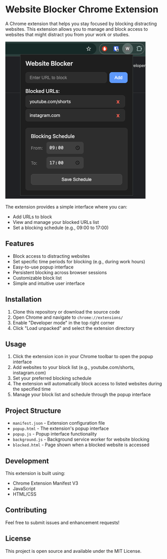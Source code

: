 # Website Blocker Chrome Extension

A Chrome extension that helps you stay focused by blocking distracting websites. This extension allows you to manage and block access to websites that might distract you from your work or studies.

![Website Blocker](screenshot.png)

The extension provides a simple interface where you can:

- Add URLs to block
- View and manage your blocked URLs list
- Set a blocking schedule (e.g., 09:00 to 17:00)

## Features

- Block access to distracting websites
- Set specific time periods for blocking (e.g., during work hours)
- Easy-to-use popup interface
- Persistent blocking across browser sessions
- Customizable block list
- Simple and intuitive user interface

## Installation

1. Clone this repository or download the source code
2. Open Chrome and navigate to `chrome://extensions/`
3. Enable "Developer mode" in the top right corner
4. Click "Load unpacked" and select the extension directory

## Usage

1. Click the extension icon in your Chrome toolbar to open the popup interface
2. Add websites to your block list (e.g., youtube.com/shorts, instagram.com)
3. Set your preferred blocking schedule
4. The extension will automatically block access to listed websites during the specified time
5. Manage your block list and schedule through the popup interface

## Project Structure

- `manifest.json` - Extension configuration file
- `popup.html` - The extension's popup interface
- `popup.js` - Popup interface functionality
- `background.js` - Background service worker for website blocking
- `blocked.html` - Page shown when a blocked website is accessed

## Development

This extension is built using:

- Chrome Extension Manifest V3
- JavaScript
- HTML/CSS

## Contributing

Feel free to submit issues and enhancement requests!

## License

This project is open source and available under the MIT License.
